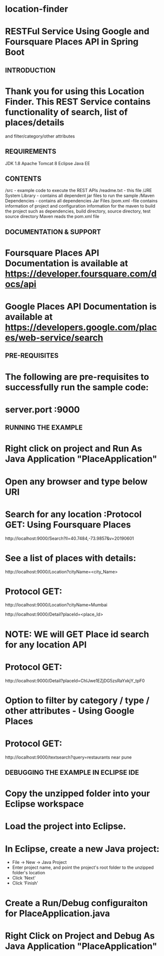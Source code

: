 # location-finder

# RESTFul Service Using Google and Foursquare Places API in Spring Boot


INTRODUCTION
-------------------------------
# Thank you for using this Location Finder. This REST Service contains functionality of search, list of places/details 
and filter/category/other attributes


REQUIREMENTS
-------------------------------
JDK 1.8
Apache Tomcat 8
Eclipse Java EE


CONTENTS
-------------------------------
/src - example code to execute the REST APIs
/readme.txt - this file
/JRE System Library - contains all dependent jar files to run the sample
/Maven Dependencies - contains all dependencies Jar Files
/pom.xml -file contains information of project and configuration information for the maven to build the project such as dependencies, build directory, source directory, test source directory
		  Maven reads the pom.xml file


DOCUMENTATION & SUPPORT
-------------------------------

# Foursquare Places API Documentation is available at https://developer.foursquare.com/docs/api
# Google Places API Documentation is available at https://developers.google.com/places/web-service/search


PRE-REQUISITES
-------------------------------

# The following are pre-requisites to successfully run the sample code:

# server.port :9000 


RUNNING THE EXAMPLE
-------------------------------

# Right click on project and Run As Java Application "PlaceApplication"

# Open any browser and type below URI
	
# Search for any location :Protocol GET: Using Foursquare Places

http://localhost:9000/Search?ll=40.7484,-73.9857&v=20190601



# See a list of places with details: 

   http://localhost:9000/Location?cityName=<city_Name>
  
  # Protocol GET:
   http://localhost:9000/Location?cityName=Mumbai
   
   http://localhost:9000/Detail?placeId=<place_Id>
  
  # NOTE: WE will GET Place id search for any location API
  # Protocol GET: 
   http://localhost:9000/Detail?placeId=ChIJwe1EZjDG5zsRaYxkjY_tpF0
   
# Option to filter by category / type / other attributes - Using Google Places
   # Protocol GET: 
   
   http://localhost:9000/textsearch?query=restaurants near pune
   

DEBUGGING THE EXAMPLE IN ECLIPSE IDE
------------------------------------
 
# Copy the unzipped folder into your Eclipse workspace

# Load the project into Eclipse.

# In Eclipse, create a new Java project: 
- File -> New -> Java Project
- Enter project name, and point the project's root folder to the unzipped folder's location
- Click 'Next'
- Click 'Finish'

# Create a Run/Debug configuraiton for PlaceApplication.java

# Right Click on Project and Debug As Java Application "PlaceApplication"
